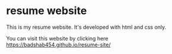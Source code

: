 # resume website


This is my resume website. It's developed with html and css only. 

You can visit this website by clicking here https://badshab454.github.io/resume-site/
